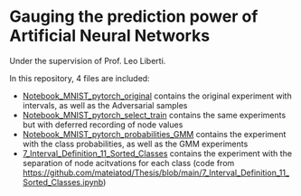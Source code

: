 # Gauging the prediction power of Artificial Neural Networks
Under the supervision of Prof. Leo Liberti. 

In this repository, 4 files are included:
- [Notebook_MNIST_pytorch_original](Notebook_MNIST_pytorch_original.ipynb) contains the original experiment with intervals, as well as the Adversarial samples
- [Notebook_MNIST_pytorch_select_train](Notebook_MNIST_pytorch_select_train.ipynb)  contains the same experiments but with deferred recording of node values
- [Notebook_MNIST_pytorch_probabilities_GMM](Notebook_MNIST_pytorch_probabilities_GMM.ipynb) contains the experiment with the class probabilities, as well as the GMM experiments
- [7_Interval_Definition_11_Sorted_Classes](7_Interval_Definition_11_Sorted_Classes.ipynb) contains the experiment with the separation of node acitvations for each class (code from https://github.com/mateiatod/Thesis/blob/main/7_Interval_Definition_11_Sorted_Classes.ipynb)
